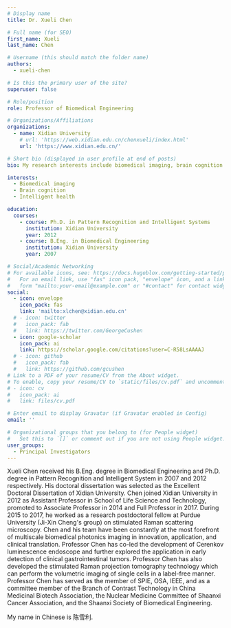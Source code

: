 ```yaml
---
# Display name
title: Dr. Xueli Chen

# Full name (for SEO)
first_name: Xueli
last_name: Chen

# Username (this should match the folder name)
authors:
  - xueli-chen

# Is this the primary user of the site?
superuser: false

# Role/position
role: Professor of Biomedical Engineering

# Organizations/Affiliations
organizations:
  - name: Xidian University
    # url: 'https://web.xidian.edu.cn/chenxueli/index.html'
    url: 'https://www.xidian.edu.cn/'

# Short bio (displayed in user profile at end of posts)
bio: My research interests include biomedical imaging, brain cognition and intelligent health.

interests:
  - Biomedical imaging
  - Brain cognition
  - Intelligent health

education:
  courses:
    - course: Ph.D. in Pattern Recognition and Intelligent Systems
      institution: Xidian University
      year: 2012
    - course: B.Eng. in Biomedical Engineering
      institution: Xidian University
      year: 2007

# Social/Academic Networking
# For available icons, see: https://docs.hugoblox.com/getting-started/page-builder/#icons
#   For an email link, use "fas" icon pack, "envelope" icon, and a link in the
#   form "mailto:your-email@example.com" or "#contact" for contact widget.
social:
  - icon: envelope
    icon_pack: fas
    link: 'mailto:xlchen@xidian.edu.cn'
  # - icon: twitter
  #   icon_pack: fab
  #   link: https://twitter.com/GeorgeCushen
  - icon: google-scholar
    icon_pack: ai
    link: https://scholar.google.com/citations?user=C-R58LsAAAAJ
  # - icon: github
  #   icon_pack: fab
  #   link: https://github.com/gcushen
# Link to a PDF of your resume/CV from the About widget.
# To enable, copy your resume/CV to `static/files/cv.pdf` and uncomment the lines below.
# - icon: cv
#   icon_pack: ai
#   link: files/cv.pdf

# Enter email to display Gravatar (if Gravatar enabled in Config)
email: ''

# Organizational groups that you belong to (for People widget)
#   Set this to `[]` or comment out if you are not using People widget.
user_groups:
  - Principal Investigators
---
```


Xueli Chen received his B.Eng. degree in Biomedical Engineering and Ph.D. degree in Pattern Recognition and Intelligent System in 2007 and 2012 respectively. His doctoral dissertation was selected as the Excellent Doctoral Dissertation of Xidian University. Chen joined Xidian University in 2012 as Assistant Professor in School of Life Science and Technology, promoted to Associate Professor in 2014 and Full Professor in 2017. During 2015 to 2017, he worked as a research postdoctoral fellow at Purdue University (Ji-Xin Cheng's group) on stimulated Raman scattering microscopy. Chen and his team have been constantly at the most forefront of multiscale biomedical photonics imaging in innovation, application, and clinical translation. Professor Chen has co-led the development of Cerenkov luminescence endoscope and further explored the application in early detection of clinical gastrointestinal tumors. Professor Chen has also developed the stimulated Raman projection tomography technology which can perform the volumetric imaging of single cells in a label-free manner. Professor Chen has served as the member of SPIE, OSA, IEEE, and as a committee member of the Branch of Contrast Technology in China Medicinal Biotech Association, the Nuclear Medicine Committee of Shaanxi Cancer Association, and the Shaanxi Society of Biomedical Engineering.

My name in Chinese is 陈雪利.